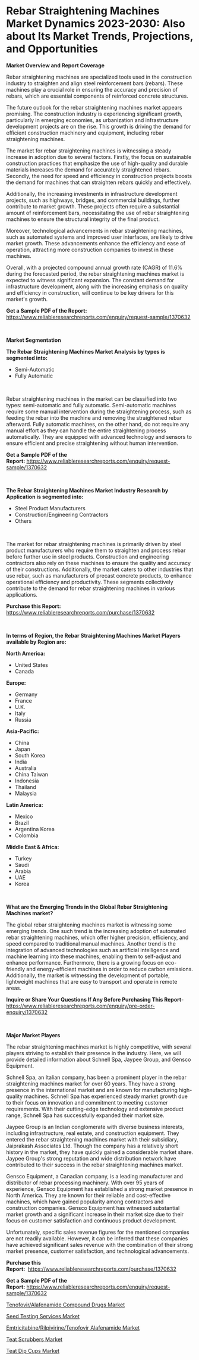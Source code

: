 <p><h1>Rebar Straightening Machines Market Dynamics 2023-2030: Also about Its Market Trends, Projections, and Opportunities</h1></p><p><strong>Market Overview and Report Coverage</strong></p>
<p><p>Rebar straightening machines are specialized tools used in the construction industry to straighten and align steel reinforcement bars (rebars). These machines play a crucial role in ensuring the accuracy and precision of rebars, which are essential components of reinforced concrete structures.</p><p>The future outlook for the rebar straightening machines market appears promising. The construction industry is experiencing significant growth, particularly in emerging economies, as urbanization and infrastructure development projects are on the rise. This growth is driving the demand for efficient construction machinery and equipment, including rebar straightening machines.</p><p>The market for rebar straightening machines is witnessing a steady increase in adoption due to several factors. Firstly, the focus on sustainable construction practices that emphasize the use of high-quality and durable materials increases the demand for accurately straightened rebars. Secondly, the need for speed and efficiency in construction projects boosts the demand for machines that can straighten rebars quickly and effectively.</p><p>Additionally, the increasing investments in infrastructure development projects, such as highways, bridges, and commercial buildings, further contribute to market growth. These projects often require a substantial amount of reinforcement bars, necessitating the use of rebar straightening machines to ensure the structural integrity of the final product.</p><p>Moreover, technological advancements in rebar straightening machines, such as automated systems and improved user interfaces, are likely to drive market growth. These advancements enhance the efficiency and ease of operation, attracting more construction companies to invest in these machines.</p><p>Overall, with a projected compound annual growth rate (CAGR) of 11.6% during the forecasted period, the rebar straightening machines market is expected to witness significant expansion. The constant demand for infrastructure development, along with the increasing emphasis on quality and efficiency in construction, will continue to be key drivers for this market's growth.</p></p>
<p><strong>Get a Sample PDF of the Report:</strong> <a href="https://www.reliableresearchreports.com/enquiry/request-sample/1370632">https://www.reliableresearchreports.com/enquiry/request-sample/1370632</a></p>
<p>&nbsp;</p>
<p><strong>Market Segmentation</strong></p>
<p><strong>The Rebar Straightening Machines Market Analysis by types is segmented into:</strong></p>
<p><ul><li>Semi-Automatic</li><li>Fully Automatic</li></ul></p>
<p>&nbsp;</p>
<p><p>Rebar straightening machines in the market can be classified into two types: semi-automatic and fully automatic. Semi-automatic machines require some manual intervention during the straightening process, such as feeding the rebar into the machine and removing the straightened rebar afterward. Fully automatic machines, on the other hand, do not require any manual effort as they can handle the entire straightening process automatically. They are equipped with advanced technology and sensors to ensure efficient and precise straightening without human intervention.</p></p>
<p><strong>Get a Sample PDF of the Report:</strong>&nbsp;<a href="https://www.reliableresearchreports.com/enquiry/request-sample/1370632">https://www.reliableresearchreports.com/enquiry/request-sample/1370632</a></p>
<p>&nbsp;</p>
<p><strong>The Rebar Straightening Machines Market Industry Research by Application is segmented into:</strong></p>
<p><ul><li>Steel Product Manufacturers</li><li>Construction/Engineering Contractors</li><li>Others</li></ul></p>
<p>&nbsp;</p>
<p><p>The market for rebar straightening machines is primarily driven by steel product manufacturers who require them to straighten and process rebar before further use in steel products. Construction and engineering contractors also rely on these machines to ensure the quality and accuracy of their constructions. Additionally, the market caters to other industries that use rebar, such as manufacturers of precast concrete products, to enhance operational efficiency and productivity. These segments collectively contribute to the demand for rebar straightening machines in various applications.</p></p>
<p><strong>Purchase this Report:</strong>&nbsp; <a href="https://www.reliableresearchreports.com/purchase/1370632">https://www.reliableresearchreports.com/purchase/1370632</a></p>
<p>&nbsp;</p>
<p><strong>In terms of Region, the Rebar Straightening Machines Market Players available by Region are:</strong></p>
<p>
    <p> <strong> North America: </strong>
        <ul>
            <li>United States</li>
            <li>Canada</li>
        </ul>
        </p> 
    <p> <strong> Europe: </strong>
        <ul>
            <li>Germany</li>
            <li>France</li>
            <li>U.K.</li>
            <li>Italy</li>
            <li>Russia</li>
        </ul>
        </p> 
    <p> <strong> Asia-Pacific: </strong>
        <ul>
            <li>China</li>
            <li>Japan</li>
            <li>South Korea</li>
            <li>India</li>
            <li>Australia</li>
            <li>China Taiwan</li>
            <li>Indonesia</li>
            <li>Thailand</li>
            <li>Malaysia</li>
        </ul>
        </p> 
    <p> <strong> Latin America: </strong>
        <ul>
            <li>Mexico</li>
            <li>Brazil</li>
            <li>Argentina Korea</li>
            <li>Colombia</li>
        </ul>
        </p> 
    <p> <strong> Middle East & Africa: </strong>
        <ul>
            <li>Turkey</li>
            <li>Saudi</li>
            <li>Arabia</li>
            <li>UAE</li>
            <li>Korea</li>
        </ul>
    </p>
    </p>
<p>&nbsp;</p>
<p><strong>What are the Emerging Trends in the Global Rebar Straightening Machines market?</strong></p>
<p><p>The global rebar straightening machines market is witnessing some emerging trends. One such trend is the increasing adoption of automated rebar straightening machines, which offer higher precision, efficiency, and speed compared to traditional manual machines. Another trend is the integration of advanced technologies such as artificial intelligence and machine learning into these machines, enabling them to self-adjust and enhance performance. Furthermore, there is a growing focus on eco-friendly and energy-efficient machines in order to reduce carbon emissions. Additionally, the market is witnessing the development of portable, lightweight machines that are easy to transport and operate in remote areas.</p></p>
<p><strong>Inquire or Share Your Questions If Any Before Purchasing This Report</strong>- <a href="https://www.reliableresearchreports.com/enquiry/pre-order-enquiry/1370632">https://www.reliableresearchreports.com/enquiry/pre-order-enquiry/1370632</a></p>
<p>&nbsp;</p>
<p><strong>Major Market Players</strong></p>
<p><p>The rebar straightening machines market is highly competitive, with several players striving to establish their presence in the industry. Here, we will provide detailed information about Schnell Spa, Jaypee Group, and Gensco Equipment.</p><p>Schnell Spa, an Italian company, has been a prominent player in the rebar straightening machines market for over 60 years. They have a strong presence in the international market and are known for manufacturing high-quality machines. Schnell Spa has experienced steady market growth due to their focus on innovation and commitment to meeting customer requirements. With their cutting-edge technology and extensive product range, Schnell Spa has successfully expanded their market size.</p><p>Jaypee Group is an Indian conglomerate with diverse business interests, including infrastructure, real estate, and construction equipment. They entered the rebar straightening machines market with their subsidiary, Jaiprakash Associates Ltd. Though the company has a relatively short history in the market, they have quickly gained a considerable market share. Jaypee Group's strong reputation and wide distribution network have contributed to their success in the rebar straightening machines market.</p><p>Gensco Equipment, a Canadian company, is a leading manufacturer and distributor of rebar processing machinery. With over 95 years of experience, Gensco Equipment has established a strong market presence in North America. They are known for their reliable and cost-effective machines, which have gained popularity among contractors and construction companies. Gensco Equipment has witnessed substantial market growth and a significant increase in their market size due to their focus on customer satisfaction and continuous product development.</p><p>Unfortunately, specific sales revenue figures for the mentioned companies are not readily available. However, it can be inferred that these companies have achieved significant sales revenue with the combination of their strong market presence, customer satisfaction, and technological advancements.</p></p>
<p><strong>Purchase this Report:</strong>&nbsp;&nbsp;<a href="https://www.reliableresearchreports.com/purchase/1370632">https://www.reliableresearchreports.com/purchase/1370632</a></p>
<p></p>
<p><strong>Get a Sample PDF of the Report:</strong>&nbsp;<a href="https://www.reliableresearchreports.com/enquiry/request-sample/1370632">https://www.reliableresearchreports.com/enquiry/request-sample/1370632</a></p>
<p><p><a href="https://github.com/sndrkn/Market-Research-Report-List-1/blob/main/tenofoviralafenamide-compound-drugs-market.md">Tenofovir/Alafenamide Compound Drugs Market</a></p><p><a href="https://medium.com/@larrycrooks1923/seed-testing-services-market-size-cagr-trends-2024-2030-baaae74cbb9c">Seed Testing Services Market</a></p><p><a href="https://github.com/melchekhinf/Market-Research-Report-List-1/blob/main/emtricitabinerilpivirinetenofovir-alafenamide-market.md">Emtricitabine/Rilpivirine/Tenofovir Alafenamide Market</a></p><p><a href="https://www.linkedin.com/pulse/teat-scrubbers-market-size-2023-2030-global-industrial-lgome/">Teat Scrubbers Market</a></p><p><a href="https://www.linkedin.com/pulse/teat-dip-cups-market-research-report-provides-thorough-industry-xolue/">Teat Dip Cups Market</a></p></p>